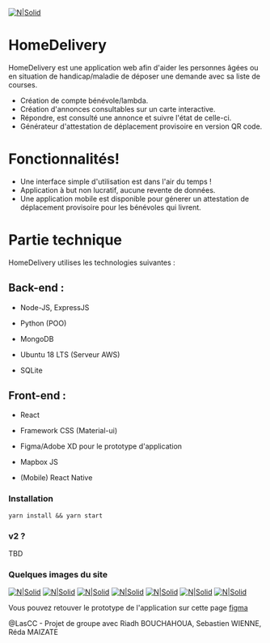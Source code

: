 [![N|Solid](https://i.imgur.com/GQDrHLL.png)]() 
# HomeDelivery
HomeDelivery est une application web afin d'aider les personnes âgées ou en situation de handicap/maladie de déposer une demande avec sa liste de courses.

- Création de compte bénévole/lambda.
- Création d'annonces consultables sur un carte interactive.
- Répondre, est consulté une annonce et suivre l'état de celle-ci.
- Générateur d'attestation de déplacement provisoire en version QR code.

# Fonctionnalités!

- Une interface simple d'utilisation est dans l'air du temps !
- Application à but non lucratif, aucune revente de données.
- Une application mobile est disponible pour génerer un attestation de déplacement provisoire pour les bénévoles qui livrent.

# Partie technique

HomeDelivery utilises les technologies suivantes :

## Back-end :

- Node-JS, ExpressJS

- Python (POO)

- MongoDB

- Ubuntu 18 LTS (Serveur AWS)

- SQLite

## Front-end :

- React

- Framework CSS (Material-ui)

- Figma/Adobe XD pour le prototype d'application

- Mapbox JS

- (Mobile) React Native

### Installation

```
yarn install && yarn start
```

### v2 ?

TBD

### Quelques images du site 

[![N|Solid](https://i.imgur.com/fdMbcXo.png)](https://i.imgur.com/fdMbcXo.png) 
[![N|Solid](https://i.imgur.com/aJyxJr1.png)](https://i.imgur.com/aJyxJr1.png) 
[![N|Solid](https://i.imgur.com/MR4ycBV.png)](https://i.imgur.com/MR4ycBV.png) 
[![N|Solid](https://i.imgur.com/6Y1o9fV.png)](https://i.imgur.com/6Y1o9fV.png) 
[![N|Solid](https://i.imgur.com/UFFNOVi.jpg)](https://i.imgur.com/UFFNOVi.jpg) 
[![N|Solid](https://i.imgur.com/Zss419J.png)](https://i.imgur.com/Zss419J.png) 
[![N|Solid](https://i.imgur.com/z2U4pkY.png)](https://i.imgur.com/z2U4pkY.png) 


Vous pouvez retouver le prototype de l'application sur cette page [figma](https://www.figma.com/file/Mkkz9zZjbRyFRKGctyFuGw/HomeDelivery?node-id=0%3A1 "Protoytpe de l'application")

@LasCC - Projet de groupe avec Riadh BOUCHAHOUA, Sebastien WIENNE, Réda MAIZATE

